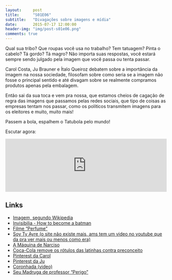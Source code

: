 ```yaml
---
layout:     post
title:      "S01E06"
subtitle:   "Divagações sobre imagens e mídia"
date:       2015-07-17 12:00:00
header-img: "img/post-s01e06.png"
comments: true
---
```


<p>Qual sua tribo? Que roupas você usa no trabalho? Tem tatuagem? Pinta o cabelo? Tá gordo? Tá magro? Não importa suas respostas, você estará sempre sendo julgado pela imagem que você passa ou tenta passar.</p>

<p>Carol Costa, Ju Brauner e Ítalo Queiroz debatem sobre a importância da imagem na nossa sociedade, filosofam sobre como seria se a imagem não fosse o principal sentido e até divagam sobre se realmente compramos produtos apenas pela embalagem.</p>

<p>Então sai da sua toca e vem pra nossa, que estamos cheios de cagação de regra das imagens que passamos pelas redes sociais, que tipo de coisas as empresas tentam nos passar, como os políticos transmitem imagens para os eleitores e muito, muito mais!</p>

<p>Passem a bola, espalhem o Tatubola pelo mundo!</p>

<p>Escutar agora:</p>

<iframe width="100%" height="166" scrolling="no" frameborder="no" src="https://w.soundcloud.com/player/?url=https%3A//api.soundcloud.com/tracks/216205543&amp;color=ff5500&amp;auto_play=false&amp;hide_related=false&amp;show_comments=true&amp;show_user=true&amp;show_reposts=false"></iframe>

<h2 class="section-heading">Links</h2>
<p>
	<ul>
		<li><a href="https://pt.wikipedia.org/wiki/Imagem"  target="_blank">Imagem, segundo Wikipedia</a></li>
		<li><a href="http://www.npr.org/programs/invisibilia/378577902/how-to-become-batman"  target="_blank">Invisibilia - How to become a batman</a></li>
		<li><a href="https://www.youtube.com/watch?v=lA9XDctItAk"  target="_blank">Filme “Perfume”</a></li>
		<li><a href="https://www.youtube.com/watch?v=AhRbX4qRt8I"  target="_blank">Soy Ty Ayre (o site não existe mais, ams tem um video no youtube que da pra ver mais ou menos como era)</a></li>
		<li><a href="http://www.mercadolivreiro.com.br/produto.aspx?id=2486522"  target="_blank">A Máquina de Narciso</a></li>
		<li><a href="http://www.brasilpost.com.br/2015/07/06/coca-cola-rotulos-preconceito_n_7736488.html"  target="_blank">Coca-Cola remove os rótulos das latinhas contra preconceito</a></li>
		<li><a href="https://www.pinterest.com/carolcostapp/"  target="_blank">Pinterest da Carol</a></li>
		<li><a href="https://www.pinterest.com/jubrauner/"  target="_blank">Pinterest da Ju</a></li>
		<li><a href="https://www.youtube.com/watch?v=sUYJYoiFuus"  target="_blank">Coronhada (video)</a></li>
		<li><a href="https://www.youtube.com/watch?v=CGr5xh7KG10"  target="_blank">Seu Madruga de professor “Perigo”</a></li>
		<!--- <li><a href=""  target="_blank"></a></li> --->
	</ul>

</p>
